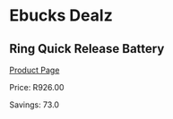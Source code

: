 
# Ebucks Dealz
## Ring Quick Release Battery
[Product Page](https://www.ebucks.com/web/shop/productSelected.do?prodId=1170915521&catId=1170874557)

Price: R926.00

Savings: 73.0


	